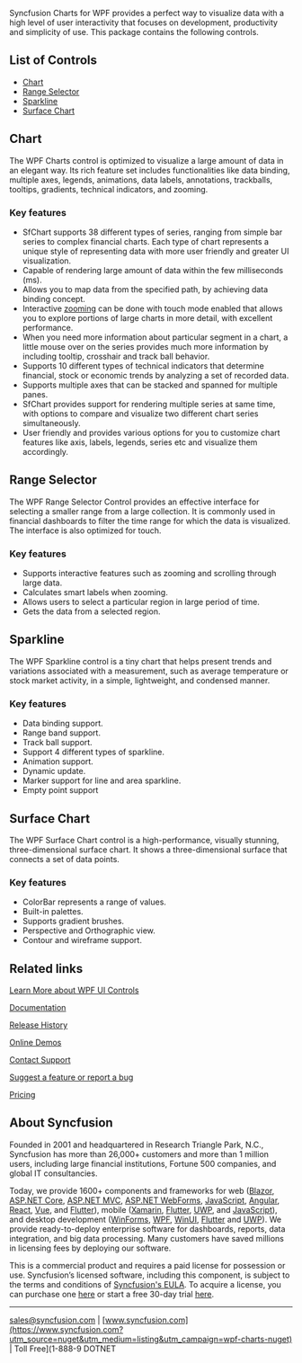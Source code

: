Syncfusion Charts for WPF provides a perfect way to visualize data with a high level of user interactivity that focuses on development, productivity and simplicity of use. This package contains the following controls.

## List of Controls

* [Chart](https://www.syncfusion.com/wpf-controls/chart?utm_source=nuget&utm_medium=listing&utm_campaign=wpf-charts-nuget)
* [Range Selector](https://www.syncfusion.com/wpf-controls/range-selector?utm_source=nuget&utm_medium=listing&utm_campaign=wpf-charts-nuget)
* [Sparkline](https://www.syncfusion.com/wpf-controls/sparkline?utm_source=nuget&utm_medium=listing&utm_campaign=wpf-charts-nuget)
* [Surface Chart](https://www.syncfusion.com/wpf-controls/surface-chart?utm_source=nuget&utm_medium=listing&utm_campaign=wpf-charts-nuget)

## Chart

The WPF Charts control is optimized to visualize a large amount of data in an elegant way. Its rich feature set includes functionalities like data binding, multiple axes, legends, animations, data labels, annotations, trackballs, tooltips, gradients, technical indicators, and zooming.

### Key features

* SfChart supports 38 different types of series, ranging from simple bar series to complex financial charts. Each type of chart represents a unique style of representing data with more user friendly and greater UI visualization.
* Capable of rendering large amount of data within the few milliseconds (ms).
* Allows you to map data from the specified path, by achieving data binding concept.
* Interactive [zooming](https://help.syncfusion.com/wpf/sfchart/interactive-features?utm_source=nuget&utm_medium=listing&utm_campaign=wpf-charts-nuget#zooming-and-panning) can be done with touch mode enabled that allows you to explore portions of large charts in more detail, with excellent performance.
* When you need more information about particular segment in a chart, a little mouse over on the series provides much more information by including tooltip, crosshair and track ball behavior.
* Supports 10 different types of technical indicators that determine financial, stock or economic trends by analyzing a set of recorded data.
* Supports multiple axes that can be stacked and spanned for multiple panes.
* SfChart provides support for rendering multiple series at same time, with options to compare and visualize two different chart series simultaneously.
* User friendly and provides various options for you to customize chart features like axis, labels, legends, series etc and visualize them accordingly.

## Range Selector

The WPF Range Selector Control provides an effective interface for selecting a smaller range from a large collection. It is commonly used in financial dashboards to filter the time range for which the data is visualized. The interface is also optimized for touch.

### Key features

* Supports interactive features such as zooming and scrolling through large data.
* Calculates smart labels when zooming.
* Allows users to select a particular region in large period of time.
* Gets the data from a selected region.

## Sparkline

The WPF Sparkline control is a tiny chart that helps present trends and variations associated with a measurement, such as average temperature or stock market activity, in a simple, lightweight, and condensed manner.

### Key features

* Data binding support.
* Range band support.
* Track ball support.
* Support 4 different types of sparkline.
* Animation support.
* Dynamic update.
* Marker support for line and area sparkline.
* Empty point support

## Surface Chart

The WPF Surface Chart control is a high-performance, visually stunning, three-dimensional surface chart. It shows a three-dimensional surface that connects a set of data points.

### Key features

* ColorBar represents a range of values.
* Built-in palettes.
* Supports gradient brushes.
* Perspective and Orthographic view.
* Contour and wireframe support.

## Related links
[Learn More about WPF UI Controls](https://www.syncfusion.com/wpf-controls?utm_source=nuget&utm_medium=listing&utm_campaign=wpf-charts-nuget)

[Documentation](https://help.syncfusion.com/wpf/overview?utm_source=nuget&utm_medium=listing&utm_campaign=wpf-charts-nuget)

[Release History](https://help.syncfusion.com/wpf/release-notes/v19.4.0.56?utm_source=nuget&utm_medium=listing&utm_campaign=wpf-charts-nuget)

[Online Demos](https://github.com/syncfusion/wpf-demos?utm_source=nuget&utm_medium=listing&utm_campaign=wpf-charts-nuget)

[Contact Support](https://www.syncfusion.com/support/directtrac/incidents/newincident/?utm_source=nuget&utm_medium=listing&utm_campaign=wpf-charts-nuget)

[Suggest a feature or report a bug](https://www.syncfusion.com/feedback/wpf?utm_source=nuget&utm_medium=listing&utm_campaign=wpf-charts-nuget)

[Pricing](https://www.syncfusion.com/sales/products/wpf?utm_source=nuget&utm_medium=listing&utm_campaign=wpf-charts-nuget)

## About Syncfusion
Founded in 2001 and headquartered in Research Triangle Park, N.C., Syncfusion has more than 26,000+ customers and more than 1 million users, including large financial institutions, Fortune 500 companies, and global IT consultancies.

Today, we provide 1600+ components and frameworks for web ([Blazor](https://www.syncfusion.com/blazor-components?utm_source=nuget&utm_medium=listing&utm_campaign=wpf-charts-nuget), [ASP.NET Core](https://www.syncfusion.com/aspnet-core-ui-controls?utm_source=nuget&utm_medium=listing&utm_campaign=wpf-charts-nuget), [ASP.NET MVC](https://www.syncfusion.com/aspnet-mvc-ui-controls?utm_source=nuget&utm_medium=listing&utm_campaign=wpf-charts-nuget), [ASP.NET WebForms](https://www.syncfusion.com/jquery/aspnet-webforms-ui-controls?utm_source=nuget&utm_medium=listing&utm_campaign=wpf-charts-nuget), [JavaScript](https://www.syncfusion.com/javascript-ui-controls?utm_source=nuget&utm_medium=listing&utm_campaign=wpf-charts-nuget), [Angular](https://www.syncfusion.com/angular-ui-components?utm_source=nuget&utm_medium=listing&utm_campaign=wpf-charts-nuget), [React](https://www.syncfusion.com/react-ui-components?utm_source=nuget&utm_medium=listing&utm_campaign=wpf-charts-nuget), [Vue](https://www.syncfusion.com/vue-ui-components?utm_source=nuget&utm_medium=listing&utm_campaign=wpf-charts-nuget), and [Flutter](https://www.syncfusion.com/flutter-widgets?utm_source=nuget&utm_medium=listing&utm_campaign=wpf-charts-nuget)), mobile ([Xamarin](https://www.syncfusion.com/xamarin-ui-controls?utm_source=nuget&utm_medium=listing&utm_campaign=wpf-charts-nuget), [Flutter](https://www.syncfusion.com/flutter-widgets?utm_source=nuget&utm_medium=listing&utm_campaign=wpf-charts-nuget), [UWP](https://www.syncfusion.com/uwp-ui-controls?utm_source=nuget&utm_medium=listing&utm_campaign=wpf-charts-nuget), and [JavaScript](https://www.syncfusion.com/javascript-ui-controls?utm_source=nuget&utm_medium=listing&utm_campaign=wpf-charts-nuget)), and desktop development ([WinForms](https://www.syncfusion.com/winforms-ui-controls?utm_source=nuget&utm_medium=listing&utm_campaign=wpf-charts-nuget), [WPF](https://www.syncfusion.com/wpf-ui-controls?utm_source=nuget&utm_medium=listing&utm_campaign=wpf-charts-nuget), [WinUI](https://www.syncfusion.com/winui-controls?utm_source=nuget&utm_medium=listing&utm_campaign=wpf-charts-nuget), [Flutter](https://www.syncfusion.com/flutter-widgets?utm_source=nuget&utm_medium=listing&utm_campaign=wpf-charts-nuget) and [UWP](https://www.syncfusion.com/uwp-ui-controls?utm_source=nuget&utm_medium=listing&utm_campaign=wpf-charts-nuget)). We provide ready-to-deploy enterprise software for dashboards, reports, data integration, and big data processing. Many customers have saved millions in licensing fees by deploying our software.


This is a commercial product and requires a paid license for possession or use. Syncfusion’s licensed software, including this component, is subject to the terms and conditions of [Syncfusion's EULA](https://www.syncfusion.com/eula/es/?utm_source=nuget&utm_medium=listing&utm_campaign=wpf-charts-nuget). To acquire a license, you can purchase one [here]( https://www.syncfusion.com/sales/products?utm_source=nuget&utm_medium=listing&utm_campaign=wpf-charts-nuget) or start a free 30-day trial [here](https://www.syncfusion.com/account/manage-trials/start-trials?utm_source=nuget&utm_medium=listing&utm_campaign=wpf-charts-nuget).

___

[sales@syncfusion.com](mailto:sales@syncfusion.com?Subject=Syncfusion%20Charts%20WPF-%20NuGet) | [www.syncfusion.com](https://www.syncfusion.com?utm_source=nuget&utm_medium=listing&utm_campaign=wpf-charts-nuget) | Toll Free](1-888-9 DOTNET


